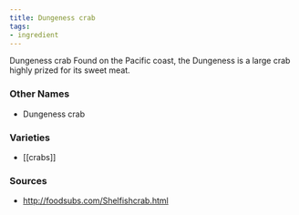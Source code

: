 ```yaml
---
title: Dungeness crab
tags:
- ingredient
---
```

Dungeness crab Found on the Pacific coast, the Dungeness is a large crab highly prized for its sweet meat.

### Other Names

* Dungeness crab

### Varieties

* [[crabs]]

### Sources
* http://foodsubs.com/Shelfishcrab.html
